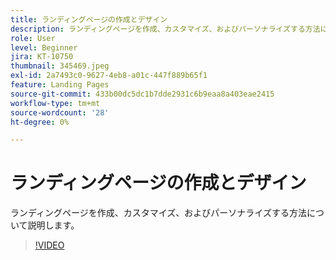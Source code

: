 ```yaml
---
title: ランディングページの作成とデザイン
description: ランディングページを作成、カスタマイズ、およびパーソナライズする方法について説明します。
role: User
level: Beginner
jira: KT-10750
thumbnail: 345469.jpeg
exl-id: 2a7493c0-9627-4eb8-a01c-447f889b65f1
feature: Landing Pages
source-git-commit: 433b00dc5dc1b7dde2931c6b9eaa8a403eae2415
workflow-type: tm+mt
source-wordcount: '28'
ht-degree: 0%

---
```


# ランディングページの作成とデザイン

ランディングページを作成、カスタマイズ、およびパーソナライズする方法について説明します。

>[!VIDEO](https://video.tv.adobe.com/v/345469/?quality=12&learn=on)
